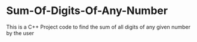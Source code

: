 # Sum-Of-Digits-Of-Any-Number
This is a C++ Project code to find the sum of all digits of any given number by the user
